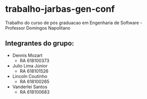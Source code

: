 # trabalho-jarbas-gen-conf
Trabalho do curso de pós graduacao em Engenharia de Software - Professor Domingos Napolitano

## Integrantes do grupo:

- Dennis Mozart     
  - RA 618100373
- Julio Lima Júnior 
  - RA 618101526
- Lincoln Coutinho  
  - RA 618100265
- Vanderlei Santos  
  - RA 618100683
